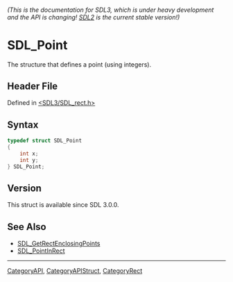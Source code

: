 ###### (This is the documentation for SDL3, which is under heavy development and the API is changing! [SDL2](https://wiki.libsdl.org/SDL2/) is the current stable version!)
# SDL_Point

The structure that defines a point (using integers).

## Header File

Defined in [<SDL3/SDL_rect.h>](https://github.com/libsdl-org/SDL/blob/main/include/SDL3/SDL_rect.h)

## Syntax

```c
typedef struct SDL_Point
{
    int x;
    int y;
} SDL_Point;
```

## Version

This struct is available since SDL 3.0.0.

## See Also

- [SDL_GetRectEnclosingPoints](SDL_GetRectEnclosingPoints)
- [SDL_PointInRect](SDL_PointInRect)

----
[CategoryAPI](CategoryAPI), [CategoryAPIStruct](CategoryAPIStruct), [CategoryRect](CategoryRect)

